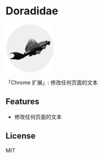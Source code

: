 <h1>Doradidae</h1>
<img src="https://raw.githubusercontent.com/RoberMac/Doradidae/master/icon_128.png" />




<p>「Chrome 扩展」: 修改任何页面的文本</p>
<h2>Features</h2>

<ul>
  <li>修改任何页面的文本</li>
</ul>



<h2>License</h2>

MIT

